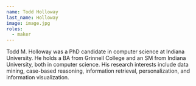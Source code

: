 ```yaml
---
name: Todd Holloway
last_name: Holloway
image: image.jpg
roles:
  - maker
---
```

Todd M. Holloway was a PhD candidate in computer science at Indiana University. He holds a BA from Grinnell College and an SM from Indiana University, both in computer science. His research interests include data mining, case-based reasoning, information retrieval, personalization, and information visualization.
